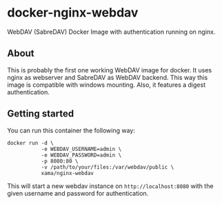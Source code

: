 # docker-nginx-webdav
WebDAV (SabreDAV) Docker Image with authentication running on nginx.

## About

This is probably the first one working WebDAV image for docker.
It uses nginx as webserver and SabreDAV as WebDAV backend. This way this image is compatible with windows mounting.
Also, it features a digest authentication.

## Getting started

You can run this container the following way:

````
docker run -d \
           -e WEBDAV_USERNAME=admin \
           -e WEBDAV_PASSWORD=admin \
           -p 8080:80 \
           -v /path/to/your/files:/var/webdav/public \
           xama/nginx-webdav
````

This will start a new webdav instance on `http://localhost:8080` with the given username and password for authentication.
